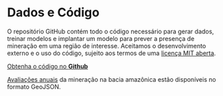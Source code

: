 # Dados e Código

O repositório GitHub contém todo o código necessário para gerar dados, treinar modelos e implantar um modelo para prever a presença de mineração em uma região de interesse. Aceitamos o desenvolvimento externo e o uso do código, sujeito aos termos de uma [licença MIT aberta](https://github.com/earthrise-media/mining-detector/blob/main/LICENSE).

<a class="amw-btn" href="https://github.com/earthrise-media/mining-detector">Obtenha o código no  <b>Github</b></a>

[Avaliações anuais](https://github.com/earthrise-media/mining-detector#results) 
da mineração na bacia amazônica estão disponíveis no formato GeoJSON.
